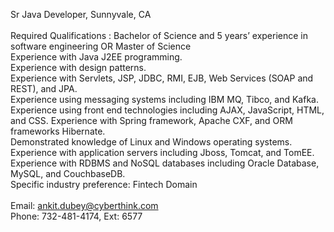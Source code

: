 Sr Java Developer, Sunnyvale, CA<br><br>
Required Qualifications : Bachelor of Science and 5 years’ experience in software engineering OR Master of Science<br>
Experience with Java J2EE programming.<br>
Experience with design patterns.<br>
Experience with Servlets, JSP, JDBC, RMI, EJB, Web Services (SOAP and REST), and JPA.<br> 
Experience using messaging systems including IBM MQ, Tibco, and Kafka.<br>
Experience using front end technologies including AJAX, JavaScript, HTML, and CSS. Experience with Spring framework, Apache CXF, and ORM frameworks Hibernate.<br>
Demonstrated knowledge of Linux and Windows operating systems. Experience with application servers including Jboss, Tomcat, and TomEE. Experience with RDBMS and NoSQL databases including Oracle Database, MySQL, and CouchbaseDB.<br>
Specific industry preference: Fintech Domain<br><br>
Email: ankit.dubey@cyberthink.com<br>
Phone: 732-481-4174, Ext: 6577<br>
